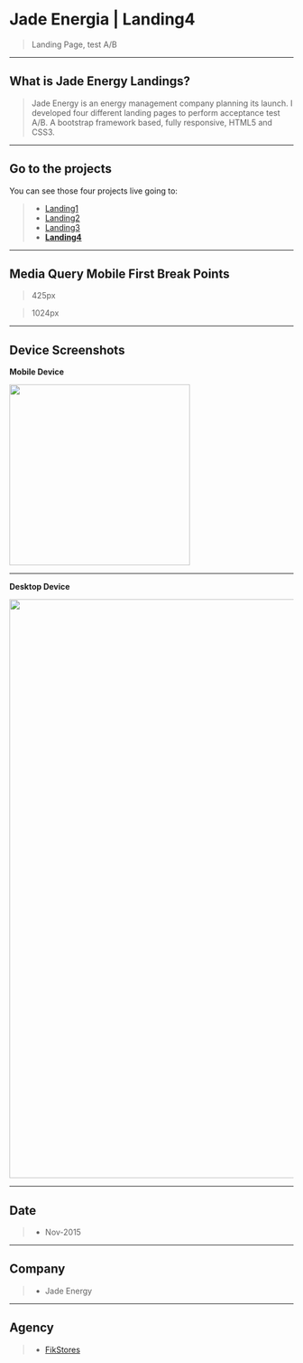 # Jade Energia | Landing4

> Landing Page, test A/B


----
## What is Jade Energy Landings?

> Jade Energy is an energy management company planning its launch. I developed four different landing pages to perform acceptance test A/B. A bootstrap framework based, fully responsive, HTML5 and CSS3.


----
## Go to the projects
You can see those four projects live going to: 

>* [Landing1](https://margaomar.com/en/jadeEnergia/Landing1/index.html) 
>* [Landing2](https://margaomar.com/en/jadeEnergia/Landing2/index.html) 
>* [Landing3](https://margaomar.com/en/jadeEnergia/Landing3/index.html) 
>* **[Landing4](https://margaomar.com/en/jadeEnergia/Landing4/index.html)**


----
## Media Query Mobile First Break Points

>425px

>1024px

----
## Device Screenshots
**Mobile Device**



<img src="screenshots/landing4_iPhone6.jpg" width="320px">


----


**Desktop Device**

<img src="screenshots/landing4_Desktop.jpg" width="1024px">



----
## Date
>* Nov-2015

----
## Company
>* Jade Energy

----
## Agency
>* [FikStores](https://thefik.com)

